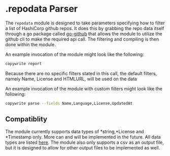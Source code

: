 # .repodata Parser

The `repodata` module is designed to take parameters specifying how to filter a list of HashiCorp github repos. It does this by grabbing the repo data itself through a go package called [go-github](https://github.com/google/go-github) that allows the module to utilize the github cli to make the required api call. The filtering and compiling is then done within the module.

An example invocation of the module might look like the following:

```sh
copywrite report
```

Because there are no specific filters stated in this call, the default filters, namely Name, License and HTMLURL, will be used on the data

An example invocation of the module with custom filters might look like the following:

```sh
copywrite parse --fields Name,Language,License,UpdatedAt
```

## Compatiblity

The module currently supports data types of *string,*License and *Timestamp only. More can and will be implemented in the future. All data types are listed [here](https://github.com/google/go-github/blob/0b5813fe43cc374cacb2e7492861af7d12199377/github/repos.go#L270:~:text=type-,Repository,-struct%20%7B). The module also only supports a csv as an output file, but it is designed to allow for other output files to be implemented as well.
